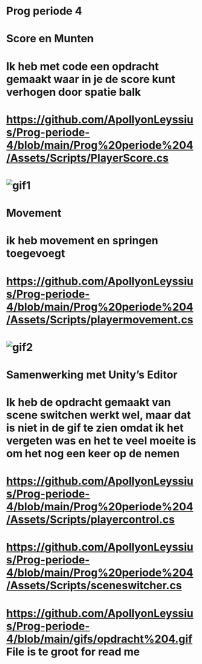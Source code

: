 # Prog periode 4

# Score en Munten
# Ik heb met code een opdracht gemaakt waar in je de score kunt verhogen door spatie balk
# https://github.com/ApollyonLeyssius/Prog-periode-4/blob/main/Prog%20periode%204/Assets/Scripts/PlayerScore.cs
# ![gif1](https://github.com/user-attachments/assets/6f49c33e-8223-4c01-9d71-9f98d8f8457e)

# Movement
# ik heb movement en springen toegevoegt
# https://github.com/ApollyonLeyssius/Prog-periode-4/blob/main/Prog%20periode%204/Assets/Scripts/playermovement.cs
# ![gif2](https://github.com/user-attachments/assets/6f55b1a6-0757-490c-a48d-20560dca79eb)

# Samenwerking met Unity’s Editor
# Ik heb de opdracht gemaakt van scene switchen werkt wel, maar dat is niet in de gif te zien omdat ik het vergeten was en het te veel moeite is om het nog een keer op de nemen
# https://github.com/ApollyonLeyssius/Prog-periode-4/blob/main/Prog%20periode%204/Assets/Scripts/playercontrol.cs
# https://github.com/ApollyonLeyssius/Prog-periode-4/blob/main/Prog%20periode%204/Assets/Scripts/sceneswitcher.cs
# https://github.com/ApollyonLeyssius/Prog-periode-4/blob/main/gifs/opdracht%204.gif File is te groot for read me

